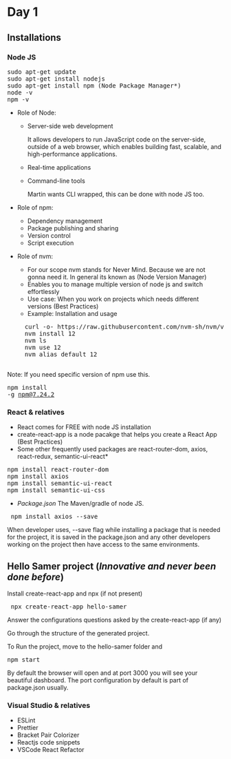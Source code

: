 # Day 1
## Installations

### Node JS
<pre>
sudo apt-get update
sudo apt-get install nodejs
sudo apt-get install npm (Node Package Manager*)
node -v
npm -v
</pre>

- Role of Node:
    - Server-side web development

        It allows developers to run JavaScript code on the server-side, outside of a web browser, which enables building fast, scalable, and high-performance applications.
    - Real-time applications
    - Command-line tools 

        Martin wants CLI wrapped, this can be done with node JS too.
- Role of npm:
    - Dependency management
    - Package publishing and sharing
    - Version control
    - Script execution

- Role of nvm:
    - For our scope nvm stands for Never Mind. Because we are not gonna need it. In general its known as (Node Version Manager)
    - Enables you to manage multiple version of node js and switch effortlessly
    - Use case: When you work on projects which needs different versions (Best Practices)
    - Example: Installation and usage
    <pre>
    curl -o- https://raw.githubusercontent.com/nvm-sh/nvm/v0.39.0/install.sh | bash
    nvm install 12
    nvm ls
    nvm use 12
    nvm alias default 12
    </pre>

Note: If you need specific version of npm use this. <pre>npm install -g npm@7.24.2</pre>
### React & relatives
- React comes for FREE with node JS installation
- create-react-app is a node pacakge that helps you create a React App (Best Practices)
- Some other frequently used packages are react-router-dom, axios, react-redux, semantic-ui-react*

<pre>
npm install react-router-dom
npm install axios
npm install semantic-ui-react 
npm install semantic-ui-css
</pre>
- *Package.json* The Maven/gradle of node JS. 
<pre> npm install axios --save </pre> 

When developer uses,  --save flag while installing a package that is needed for the project, it is saved in the package.json and any other developers working on the project then have access to the same environments.



## Hello Samer project (*Innovative and never been done before*)
Install create-react-app and npx (if not present)
<pre> npx create-react-app hello-samer </pre>
Answer the configurations questions asked by the create-react-app (if any)

Go through the structure of the generated project. 

To Run the project, move to the hello-samer folder and 

<pre>npm start</pre>

By default the browser will open and at port 3000 you will see your beautiful dashboard. The port configuration by default is part of package.json usually.

### Visual Studio & relatives 
- ESLint
- Prettier
- Bracket Pair Colorizer
- Reactjs code snippets
- VSCode React Refactor
